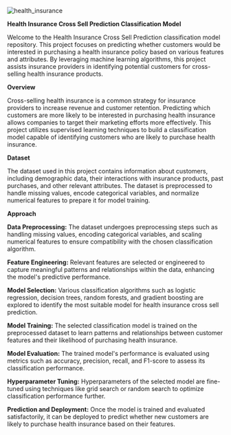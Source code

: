 ![health_insurance](https://github.com/user-attachments/assets/942ce91e-15f8-45a2-800e-4e65abcf5d0a)

**Health Insurance Cross Sell Prediction Classification Model**

Welcome to the Health Insurance Cross Sell Prediction classification model repository. This project focuses on predicting whether customers would be interested in purchasing a health insurance policy based on various features and attributes. By leveraging machine learning algorithms, this project assists insurance providers in identifying potential customers for cross-selling health insurance products.

**Overview**

Cross-selling health insurance is a common strategy for insurance providers to increase revenue and customer retention. Predicting which customers are more likely to be interested in purchasing health insurance allows companies to target their marketing efforts more effectively. This project utilizes supervised learning techniques to build a classification model capable of identifying customers who are likely to purchase health insurance.

**Dataset**

The dataset used in this project contains information about customers, including demographic data, their interactions with insurance products, past purchases, and other relevant attributes. The dataset is preprocessed to handle missing values, encode categorical variables, and normalize numerical features to prepare it for model training.

**Approach**

**Data Preprocessing:**
The dataset undergoes preprocessing steps such as handling missing values, encoding categorical variables, and scaling numerical features to ensure compatibility with the chosen classification algorithm.

**Feature Engineering:**
Relevant features are selected or engineered to capture meaningful patterns and relationships within the data, enhancing the model's predictive performance.

**Model Selection:**
Various classification algorithms such as logistic regression, decision trees, random forests, and gradient boosting are explored to identify the most suitable model for health insurance cross sell prediction.

**Model Training:**
The selected classification model is trained on the preprocessed dataset to learn patterns and relationships between customer features and their likelihood of purchasing health insurance.

**Model Evaluation:**
The trained model's performance is evaluated using metrics such as accuracy, precision, recall, and F1-score to assess its classification performance.

**Hyperparameter Tuning:**
Hyperparameters of the selected model are fine-tuned using techniques like grid search or random search to optimize classification performance further.

**Prediction and Deployment:**
Once the model is trained and evaluated satisfactorily, it can be deployed to predict whether new customers are likely to purchase health insurance based on their features.
